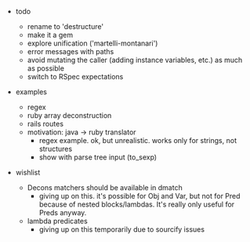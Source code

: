 - todo
  - rename to 'destructure'
  - make it a gem
  - explore unification ('martelli-montanari')
  - error messages with paths
  - avoid mutating the caller (adding instance variables, etc.) as much as possible
  - switch to RSpec expectations

- examples
  - regex
  - ruby array deconstruction
  - rails routes
  - motivation: java -> ruby translator
    - regex example. ok, but unrealistic. works only for strings, not structures
    - show with parse tree input (to_sexp)

- wishlist
  - Decons matchers should be available in dmatch
    - giving up on this. it's possible for Obj and Var, but not for
      Pred because of nested blocks/lambdas. It's really only useful for
      Preds anyway.
  - lambda predicates
    - giving up on this temporarily due to sourcify issues